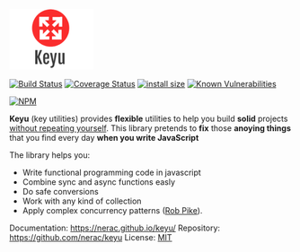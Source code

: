 ![logo](logo.png)

[![Build Status](https://travis-ci.org/nerac/keyu.svg?branch=master)](https://travis-ci.org/nerac/keyu)
[![Coverage Status](https://coveralls.io/repos/github/nerac/keyu/badge.svg?branch=master)](https://coveralls.io/github/nerac/keyu?branch=master)
[![install size](https://packagephobia.now.sh/badge?p=keyu)](https://packagephobia.now.sh/result?p=keyu)
[![Known Vulnerabilities](https://snyk.io/test/npm/keyu/badge.svg)](https://snyk.io/test/npm/keyu)

[![NPM](https://nodei.co/npm/keyu.png)](https://nodei.co/npm/keyu/)

**Keyu** (key utilities) provides **flexible** utilities to help you build **solid** projects <u>without repeating yourself</u>.
This library pretends to **fix** those **anoying things** that you find every day **when you write JavaScript**

The library helps you:

- Write functional programming code in javascript
- Combine sync and async functions easly
- Do safe conversions
- Work with any kind of collection
- Apply complex concurrency patterns ([Rob Pike](https://www.youtube.com/watch?v=f6kdp27TYZs)).

Documentation: https://nerac.github.io/keyu/
Repository: https://github.com/nerac/keyu
License: [MIT](https://github.com/nerac/keyu/blob/master/LICENSE)
